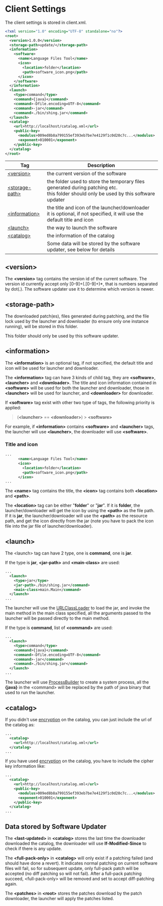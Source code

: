 # Client Settings #

The client settings is stored in client.xml.

```xml
<?xml version="1.0" encoding="UTF-8" standalone="no"?>
<root>
  <version>1.0.0</version>
  <storage-path>update/</storage-path>
  <information>
    <software>
      <name>Language Files Tool</name>
      <icon>
        <location>folder</location>
        <path>software_icon.png</path>
      </icon>
    </software>
  </information>
  <launch>
    <type>command</type>
    <command>{java}</command>
    <command>-Dfile.encoding=UTF-8</command>
    <command>-jar</command>
    <command>./bin/shing.jar</command>
  </launch>
  <catalog>
    <url>http://localhost/catalog.xml</url>
    <public-key>
      <modulus>009ed8b8a799155ef393eb7be7e4129f1c0d20c7c...</modulus>
      <exponent>010001</exponent>
    </public-key>
  </catalog>
</root>
```

| Tag | Description |
| --- | --- |
| [&lt;version&gt;](#version) | the current version of the software |
| [&lt;storage-path&gt;](#storage-path) | the folder used to store the temporary files generated during patching etc.<br />this folder should only be used by this software updater |
| [&lt;information&gt;](#information) | the title and icon of the launcher/downloader<br />it is optional, if not specified, it will use the default title and icon |
| [&lt;launch&gt;](#launch) | the way to launch the software |
| [&lt;catalog&gt;](#catalog) | the information of the catalog |
| | Some data will be stored by the software updater, see below for details |


## &lt;version&gt; ##

The **&lt;version&gt;** tag contains the version id of the current software. The version id currently accept only [0-9]+(.[0-9]+)*, that is numbers separated by dot(.). The software updater use it to determine which version is newer.


## &lt;storage-path&gt; ##

The downloaded patch(es), files generated during patching, and the file lock used by the launcher and downloader (to ensure only one instance running), will be stored in this folder.

This folder should only be used by this software updater.


## &lt;information&gt; ##

The **&lt;information&gt;** is an optional tag, if not specified, the default title and icon will be used for launcher and downloader.

The **&lt;information&gt;** tag can have 3 kinds of child tag, they are **&lt;software&gt;**, **&lt;launcher&gt;** and **&lt;downloader&gt;**. The title and icon information contained in **&lt;software&gt;** will be used for both the launcher and downloader, those in **&lt;launcher&gt;** will be used for launcher, and **&lt;downloader&gt;** for downloader.

If **&lt;software&gt;** tag exist with other two type of tags, the following priority is applied:
> (**&lt;launcher&gt;** == **&lt;downloader&gt;**) > **&lt;software&gt;**

For example, if **&lt;information&gt;** contains **&lt;software&gt;** and **&lt;launcher&gt;** tags, the launcher will use **&lt;launcher&gt;**, the downloader will use **&lt;software&gt;**.

### Title and icon ###
```xml
...
      <name>Language Files Tool</name>
      <icon>
        <location>folder</location>
        <path>software_icon.png</path>
      </icon>
...
```
The **&lt;name&gt;** tag contains the title, the **&lt;icon&gt;** tag contains both **&lt;location&gt;** and **&lt;path&gt;**.

The **&lt;location&gt;** tag can be either "**folder**" or "**jar**". If it is **folder**, the launcher/downloader will get the icon by  using the **&lt;path&gt;** as the file path. If it is **jar**, the launcher/downloader will use the **&lt;path&gt;** as the resource path, and get the icon directly from the jar (note you have to pack the icon file into the jar file of launcher/downloader).


## &lt;launch&gt; ##

The &lt;launch&gt; tag can have 2 type, one is **command**, one is **jar**.

If the type is **jar**, **&lt;jar-path&gt;** and **&lt;main-class&gt;** are used:
```xml
...
  <launch>
    <type>jar</type>
    <jar-path>./bin/shing.jar</command>
    <main-class>main.Main</command>
  </launch>
...
```
The launcher will use the [URLClassLoader](https://docs.oracle.com/javase/7/docs/api/java/net/URLClassLoader.html) to load the jar, and invoke the main method in the main class specified, all the arguments passed to the launcher will be passed directly to the main method.

If the type is **command**, list of **&lt;command&gt;** are used:
```xml
...
  <launch>
    <type>command</type>
    <command>{java}</command>
    <command>-Dfile.encoding=UTF-8</command>
    <command>-jar</command>
    <command>./bin/shing.jar</command>
  </launch>
...
```
The launcher will use [ProcessBuilder](https://docs.oracle.com/javase/7/docs/api/java/lang/ProcessBuilder.html) to create a system process, all the **{java}** in the &lt;command&gt; will be replaced by the path of java binary that used to run the launcher.


## &lt;catalog&gt; ##

If you didn't use [encryption](https://github.com/cws1989/software-updater/blob/master/wiki/AdvancedTutorial.md#how-do-i-do-authentication-on-catalogxml) on the catalog, you can just include the url of the catalog as:
```xml
...
  <catalog>
    <url>http://localhost/catalog.xml</url>
  </catalog>
...
```
If you have used [encryption](https://github.com/cws1989/software-updater/blob/master/wiki/AdvancedTutorial.md#how-do-i-do-authentication-on-catalogxml) on the catalog, you have to include the cipher key information like:
```xml
...
  <catalog>
    <url>http://localhost/catalog.xml</url>
    <public-key>
      <modulus>009ed8b8a799155ef393eb7be7e4129f1c0d20c7c...</modulus>
      <exponent>010001</exponent>
    </public-key>
  </catalog>
...
```


## Data stored by Software Updater ##

The **&lt;last-updated&gt;** in **&lt;catalog&gt;** stores the last time the downloader downloaded the catalog, the downloader will use **If-Modified-Since** to check if there is any update.

The **&lt;full-pack-only&gt;** in **&lt;catalog&gt;** will only exist if a patching failed (and should have done a revert). It indicates normal patching on current software files will fail, so for subsequent update, only full-pack patch will be accepted (no diff patching so will not fail). After a full-pack patching succeed, &lt;full-pack-only&gt; will be removed and set to accept diff-patching again.

The **&lt;patches&gt;** in **&lt;root&gt;** stores the patches download by the patch downloader, the launcher will apply the patches listed.
